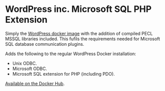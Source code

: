# WordPress inc. Microsoft SQL PHP Extension
Simply the [WordPress docker image](https://hub.docker.com/_/wordpress/) with 
the addition of compiled PECL MSSQL libraries included. This fufils the 
requirements needed for Microsoft SQL database communication plugins.

Adds the following to the regular WordPress Docker installation:
* Unix ODBC.
* Microsoft ODBC.
* Microsoft SQL extension for PHP (including PDO).

[Available on the Docker Hub](https://hub.docker.com/r/soupbowl/wordpress-mssql/).